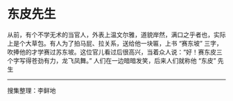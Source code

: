# 东皮先生

从前，有个不学无术的当官人，外表上温文尔雅，道貌岸然，满口之乎者也，实际上是个大草包。有人为了拍马屁、拉关系，送给他一块匾，上书 “赛东坡” 三字，吹捧他的才学赛过苏东坡。这位官儿看过后很高兴，当着众人说：“好！赛东皮三个字写得苍劲有力，龙飞凤舞。” 人们在一边暗暗发笑，后来人们就称他 “东皮” 先生

---

搜集整理：李鲜地
